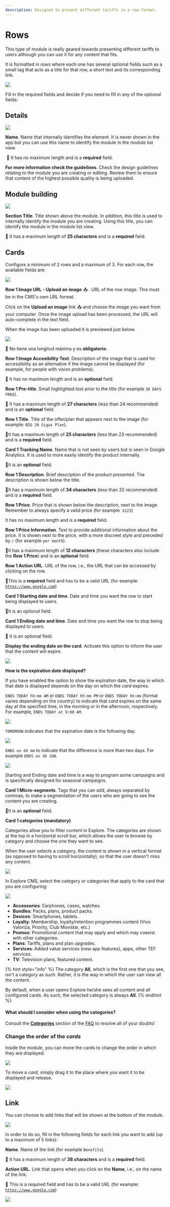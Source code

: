 ```yaml
---
description: Designed to present different tariffs in a row format.
---
```


# Rows

This type of module is really geared towards presenting different tariffs to users although you can use it for any content that fits.

It is formatted in *rows* where each one has several optional fields such as a small tag that acts as a title for that row, a short text and its corresponding link.

![](../../.gitbook/assets/image%20%2864%29.png)

Fill in the required fields and decide if you need to fill in any of the optional fields:

## Details

![](../../.gitbook/assets/image%20%2871%29.png)

**Name**. Name that internally identifies the element. It is never shown in the app but you can use this name to identify the module in the module list view.‌

​​ 🔅 It has no maximum length and is a **required** field.‌

**For more information check the guidelines**. Check the design guidelines relating to the module you are creating or editing. Review them to ensure that content of the highest possible quality is being uploaded.

## Module building

![](../../.gitbook/assets/image%20%2874%29.png)

**Section Title**. Title shown above the module. In addition, this title is used to internally identify the module you are creating. Using this title, you can identify the module in the module list view.

🔅 It has a maximum length of **25 characters** and is a **required** field.

## Cards

Configure a minimum of 2 rows and a maximum of 3. For each row, the available fields are:

![](../../.gitbook/assets/image%20%2844%29.png)

**Row 1 Image URL - Upload an image** 📤 . URL of the row image. This must be in the CMS's own URL format.

Click on the **Upload an image** link 📤 and choose the image you want from your computer. Once the image upload has been processed, the URL will auto-complete in the text field.

When the image has been uploaded it is previewed just below.

![](../../.gitbook/assets/image%20%2837%29.png)

🔅 No tiene una longitud máxima y es **obligatorio**.

**Row 1 Image Accesibility Text**. Description of the image that is used for accessibility as an alternative if the image cannot be displayed (for example, for people with vision problems).

🔅 It has no maximum length and is an **optional** field.

**Row 1 Pre-title**. Small highlighted text prior to the title (for example `30 DAYS FREE​`).

🔅 It has a maximum length of **27 characters** (less than 24 recommended) and is an **optional** field.

**Row 1 Title**. Title of the offer/​plan that appears next to the image (for example: `BIG 20 Gigas Plan`).

🔅It has a maximum length of **25 characters** (less than 23 recommended) and is a **required** field.

**Card 1 Tracking Name**. Name that is not seen by users but is seen in Google Analytics. It is used to more easily identify the product internally.

🔅It is an **optional** field.

**Row 1 Description**. Brief description of the product presented. The description is shown below the title.

🔅It has a maximum length of **34 characters** (less than 32 recommended) and is a **required** field.

**Row 1 Price**. Price that is shown below the description, next to the image. Remember to always specify a valid price (for example ​ `$123`)

​It has no maximum length and is a **required** field.‌

**Row 1 Price Information**. Text to provide additional information about the price. It is shown next to the price, with a more discreet style and preceded by `/` (for example `per month`).

🔅It has a maximum length of ​**12 characters** (these characters also include the **Row 1 Price**) and is an **optional** field.

**Row 1 Action URL**. URL of the row, i.e., the URL that can be accessed by clicking on the row.

🔅This is a **required** field and has to be a valid URL (for example: [`https://www.google.com`](https://www.google.com))

**Card 1 Starting date and time**. Date and time you want the ​row​​ to start being displayed to users.

🔅It is an optional field.

**Card 1 Ending date and time**. Date and time you want the ​​row​​ to stop being displayed to users.

🔅  It is an optional field.

**Display the ending date on the card**. Activate this option to inform the user that the content will expire.

![](../../.gitbook/assets/image%20%2827%29.png)

**How is the expiration date displayed?**

If you have enabled the option to show the expiration date, the way in which that date is displayed depends on the day on which the *card* expires.

`ENDS TODAY hh:mm AM` or `ENDS TODAY hh:mm PM` or `ENDS TODAY hh:mm` (format varies depending on the country) to indicate that *card* expires on the same day at the specified time, in the morning or in the afternoon, respectively. For example, `ENDS TODAY at 9:00 AM`.

![](../../.gitbook/assets/image%20%2834%29.png)

`TOMORROW` indicates that the expiration date is the following day.

![](../../.gitbook/assets/image%20%286%29.png)

`ENDS on dd mm` to indicate that the difference is more than two days. For example `ENDS on 30 JUN`.

![](../../.gitbook/assets/image%20%2824%29.png)

Starting and Ending date and time is a way to program some campaigns and is specifically designed for seasonal campaigns.

**Card 1 Micro-segments**. Tags that you can add, always separated by commas, to make a segmentation of the users who are going to see the content you are creating.

🔅It is an **optional** field.

**Card 1 categories (mandatory)**

Categories allow you to filter content in Explore. The categories are shown at the top in a horizontal scroll bar, which allows the user to browse by category and choose the one they want to see.

When the user selects a category, the content is shown in a vertical format (as opposed to having to scroll horizontally), so that the user doesn't miss any content.

![](../../.gitbook/assets/categories_divices.png)

In Explore CMS, select the category or categories that apply to the card that you are configuring:

![](../../.gitbook/assets/categories.png)

- **Accessories**: Earphones, cases, watches.
- **Bundles**: Packs, plans, product packs.
- **Devices**:  Smartphones, tablets.
- **Loyalty**: Membership, loyalty/​retention programmes content (Vivo Valoriza, Priority, Club Movistar, etc.)
- **Promos**: Promotional content that may apply and which may coexist with other categories.
- **Plans**: Tariffs, plans and plan upgrades.
- **Services**: Added value services (new app features), apps, other TEF services.
- **TV**: Television plans, featured content.

{% hint style="info" %} The category **All**, which is the first one that you see, isn't a category as such. Rather, it is the way in which the user can view all the content.

By default, when a user opens Explore he/​she sees all content and all configured cards. As such, the selected category is always **All**. {% endhint %}

#### What should I consider when using the categories?

Consult the [**Categories**](https://app.gitbook.com/@tef-novum/s/explore-cms/%7E/drafts/-LyYX2WN5Qc794RVRWmG/faq#categorias) section of the [FAQ](../../faq.md) to resolve all of your doubts!

### Change the order of the *cards*

Inside the module, you can move the cards to change the order in which they are displayed.

![](../../.gitbook/assets/drag-and-drop.png)

To move a *card*, simply drag it to the place where you want it to be displayed and release.

![](../../.gitbook/assets/drag-and-drop_demo.gif)

## Link

You can choose to add links that will be shown at the bottom of the module.

![](../../.gitbook/assets/link_module.png)

In order to do so, fill in the following fields for each link you want to add (up to a maximum of 5 links):

**Name**. Name of the link (for example `Benefits`).

🔅 It has a maximum length of **38 characters** and is a **required** field.

**Action URL.**  Link that opens when you click on the ​ **Name**, i.e., on the name of the link.

🔅 This is a required field and has to be a valid URL (for example: [`https://www.google.com`](https://www.google.com))

![](../../.gitbook/assets/image%20%289%29.png)
